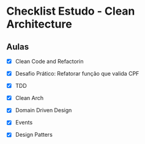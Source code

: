 # Checklist Estudo - Clean Architecture

## Aulas

- [X] Clean Code and Refactorin
- [X] Desafio Prático: Refatorar função que valida CPF
- [X] TDD
- [X] Clean Arch
- [X] Domain Driven Design
- [X] Events
- [X] Design Patters





